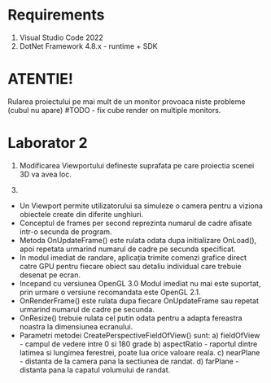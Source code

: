 # Requirements

1. Visual Studio Code 2022
2. DotNet Framework 4.8.x - runtime + SDK

# ATENTIE!
Rularea proiectului pe mai mult de un monitor provoaca niste probleme
(cubul nu apare) #TODO - fix cube render on multiple monitors.

# Laborator 2
1. Modificarea Viewportului defineste suprafata pe care proiectia scenei 3D va avea loc.
>
3. 
- Un Viewport permite utilizatorului sa simuleze o camera pentru a viziona obiectele create din diferite unghiuri.
- Conceptul de frames per second reprezinta numarul de cadre afisate intr-o secunda de program.
- Metoda OnUpdateFrame() este rulata odata dupa initializare OnLoad(), apoi repetata urmarind numarul de cadre pe secunda specificat.
- In modul imediat de randare, aplicația trimite comenzi grafice direct catre GPU pentru fiecare obiect sau detaliu individual care trebuie desenat pe ecran.
- Incepand cu versiunea OpenGL 3.0 Modul imediat nu mai este suportat, prin urmare o versiune recomandata este OpenGL 2.1.
- OnRenderFrame() este rulata dupa fiecare OnUpdateFrame sau repetat urmarind numarul de cadre pe secunda.
- OnResize() trebuie rulata cel putin odata pentru a adapta fereastra noastra la dimensiunea ecranului.
- Parametri metodei CreatePerspectiveFieldOfView() sunt:
a) fieldOfView - campul de vedere intre 0 si 180 grade
b) aspectRatio - raportul dintre latimea si lungimea ferestrei, poate lua orice valoare reala.
c) nearPlane - distanta de la camera pana la sectiunea de randat.
d) farPlane - distanta pana la capatul volumului de randat.
